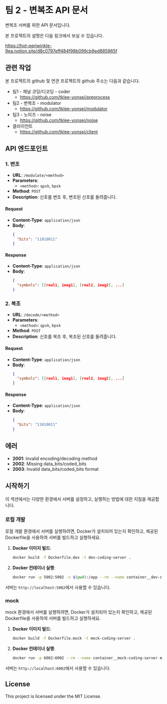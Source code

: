 # 팀 2 - 변복조 API 문서

변복조 서버를 위한 API 문서입니다.

본 프로젝트의 설명은 다음 링크에서 보실 수 있습니다.

https://hot-periwinkle-9ea.notion.site/d8c0797eff484f98b099cb9ed885965f

## 관련 작업

본 프로젝트의 github 및 연관 프로젝트의 github 주소는 다음과 같습니다.

- 팀1 - 채널 코딩/디코딩 - coder
    - https://github.com/tklee-yonsei/preprocess
- 팀2 - 변복조 - modulator
    - https://github.com/tklee-yonsei/modulator
- 팀3 - 노이즈 - noise
    - https://github.com/tklee-yonsei/noise
- 클라이언트
    - https://github.com/tklee-yonsei/client

## API 엔드포인트

### 1. 변조

- **URL**: `/modulate/<method>`
- **Parameters**: 
  - `<method>`: `qpsk`, `bpsk`
- **Method**: `POST`
- **Description**: 신호를 변조 후, 변조된 신호를 돌려줍니다.

#### Request

- **Content-Type**: `application/json`
- **Body**:
    ```json
    {
      "bits": "11010011"
    }
    ```

#### Response

- **Content-Type**: `application/json`
- **Body**:
    ```json
    {
      "symbols": [[real1, imag1], [real2, imag2], ...]
    }
    ```

### 2. 복조

- **URL**: `/decode/<method>`
- **Parameters**: 
  - `<method>`: `qpsk`, `bpsk`
- **Method**: `POST`
- **Description**: 신호를 복조 후, 복조된 신호를 돌려줍니다.

#### Request

- **Content-Type**: `application/json`
- **Body**:
    ```json
    {
      "symbols": [[real1, imag1], [real2, imag2], ...]
    }
    ```

#### Response

- **Content-Type**: `application/json`
- **Body**:
    ```json
    {
      "bits": "11010011"
    }
    ```

## 에러

- **2001**: Invalid encoding/decoding method
- **2002**: Missing data_bits/coded_bits
- **2003**: Invalid data_bits/coded_bits format

## 시작하기

이 섹션에서는 다양한 환경에서 서버를 설정하고, 
실행하는 방법에 대한 지침을 제공합니다.

### 로컬 개발

로컬 개발 환경에서 서버를 실행하려면, 
Docker가 설치되어 있는지 확인하고, 
제공된 Dockerfile을 사용하여 서버를 빌드하고 실행하세요.

1. **Docker 이미지 빌드**:
    ```bash
    docker build -f Dockerfile.dev -t dev-coding-server .
    ```

2. **Docker 컨테이너 실행**:
    ```bash
    docker run -p 5002:5002 -v $(pwd):/app --rm --name container__dev-coding-server dev-coding-server
    ```

서버는 `http://localhost:5002`에서 사용할 수 있습니다.

### mock

mock 환경에서 서버를 실행하려면, 
Docker가 설치되어 있는지 확인하고, 
제공된 Dockerfile을 사용하여 서버를 빌드하고 실행하세요.

1. **Docker 이미지 빌드**:
    ```bash
    docker build -f Dockerfile.mock -t mock-coding-server .
    ```

2. **Docker 컨테이너 실행**:
    ```bash
    docker run -p 6002:6002 --rm --name container__mock-coding-server mock-coding-server
    ```

서버는 `http://localhost:6002`에서 사용할 수 있습니다.

## License

This project is licensed under the MIT License.
